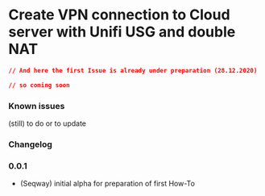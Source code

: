 
# **Create VPN connection to Cloud server with Unifi USG and double NAT**

```json
// And here the first Issue is already under preparation (28.12.2020)
```
```json
// so coming soon
```

### Known issues

(still) to do or to update

### Changelog

### 0.0.1
* (Seqway) initial alpha for preparation of first How-To
